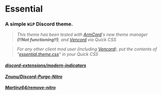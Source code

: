 # Essential
### A simple `WiP` Discord theme.

> *This theme has been tested with [ArmCord](https://github.com/ArmCord/ArmCord)'s new theme manager **(!!Not functioning!!)**, and [Vencord](https://github.com/Vendicated/Vencord) via Quick CSS*

> *For any other client mod user (including [Vencord](https://github.com/Vendicated/Vencord)), put the contents of "[essential.theme.css](https://raw.githubusercontent.com/kckarnige/essential-theme/main/essential.theme.css)" in your Quick CSS*

#### *[discord-extensions/modern-indicators](https://github.com/discord-extensions/modern-indicators)*

#### *[Znunu/Discord-Purge-Nitro](https://github.com/Znunu/Discord-Purge-Nitro)*

#### *[Martinz64/remove-nitro](https://github.com/Martinz64/remove-nitro)*
